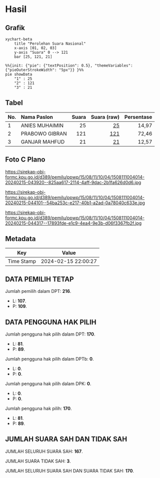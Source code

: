 # Hasil

## Grafik

```mermaid
xychart-beta
    title "Perolehan Suara Nasional"
    x-axis [01, 02, 03]
    y-axis "Suara" 0 --> 121
    bar [25, 121, 21]
```

```mermaid
%%{init: {"pie": {"textPosition": 0.5}, "themeVariables": {"pieOuterStrokeWidth": "5px"}} }%%
pie showData
    "1" : 25
    "2" : 121
    "3" : 21
```

## Tabel

| No. | Nama Paslon    | Suara | Suara (raw) | Persentase |
|:--- |:-------------- | -----:| -----------:| ----------:|
| 1   | ANIES MUHAIMIN | 25    | [25][p-1]   | 14,97      |
| 2   | PRABOWO GIBRAN | 121   | [121][p-2]  | 72,46      |
| 3   | GANJAR MAHFUD  | 21    | [21][p-3]   | 12,57      |


[p-1]: https://github.com/gigit-pemilu/pemilu-2024/blob/main/pilpres/hitung-suara/sub/15-jambi/sub/08-bungo/sub/11-bathin-iii/sub/1004-sungai-binjai/sub/014-tps/sub/paslon-1.txt
[p-2]: https://github.com/gigit-pemilu/pemilu-2024/blob/main/pilpres/hitung-suara/sub/15-jambi/sub/08-bungo/sub/11-bathin-iii/sub/1004-sungai-binjai/sub/014-tps/sub/paslon-2.txt
[p-3]: https://github.com/gigit-pemilu/pemilu-2024/blob/main/pilpres/hitung-suara/sub/15-jambi/sub/08-bungo/sub/11-bathin-iii/sub/1004-sungai-binjai/sub/014-tps/sub/paslon-3.txt

## Foto C Plano

https://sirekap-obj-formc.kpu.go.id/d389/pemilu/ppwp/15/08/11/10/04/1508111004014-20240215-043920--825aa617-2114-4aff-9dac-2b1fa626d0d6.jpg

https://sirekap-obj-formc.kpu.go.id/d389/pemilu/ppwp/15/08/11/10/04/1508111004014-20240215-044101--54ba253c-e217-40b1-a2ad-0a78040c633e.jpg

https://sirekap-obj-formc.kpu.go.id/d389/pemilu/ppwp/15/08/11/10/04/1508111004014-20240215-044317--17893fde-e1c9-4ea4-9e3b-d06f3367fb2f.jpg


## Metadata

| Key        | Value               |
| ---------- | ------------------- |
| Time Stamp | 2024-02-15 22:00:27 |


## DATA PEMILIH TETAP

Jumlah pemilih dalam DPT: **216**.
 * L: **107**.
 * P: **109**.

## DATA PENGGUNA HAK PILIH

Jumlah pengguna hak pilih dalam DPT: **170**.
 * L: **81**.
 * P: **89**.

Jumlah pengguna hak pilih dalam DPTb: **0**.
 * L: **0**.
 * P: **0**.

Jumlah pengguna hak pilih dalam DPK: **0**.
 * L: **0**.
 * P: **0**.

Jumlah pengguna hak pilih: **170**.
 * L: **81**.
 * P: **89**.

## JUMLAH SUARA SAH DAN TIDAK SAH

JUMLAH SELURUH SUARA SAH: **167**.

JUMLAH SUARA TIDAK SAH: **3**.

JUMLAH SELURUH SUARA SAH DAN SUARA TIDAK SAH: **170**.


